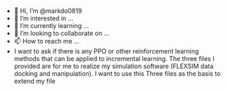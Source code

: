 - 👋 Hi, I’m @markdo0819
- 👀 I’m interested in ...
- 🌱 I’m currently learning ...
- 💞️ I’m looking to collaborate on ...
- 📫 How to reach me ...
- I want to ask if there is any PPO or other reinforcement learning methods that can be applied to incremental learning. The three files I provided are for me to realize my simulation software (FLEXSIM data docking and manipulation). I want to use this Three files as the basis to extend my file

<!---
markdo0819/markdo0819 is a ✨ special ✨ repository because its `README.md` (this file) appears on your GitHub profile.
You can click the Preview link to take a look at your changes.
--->
